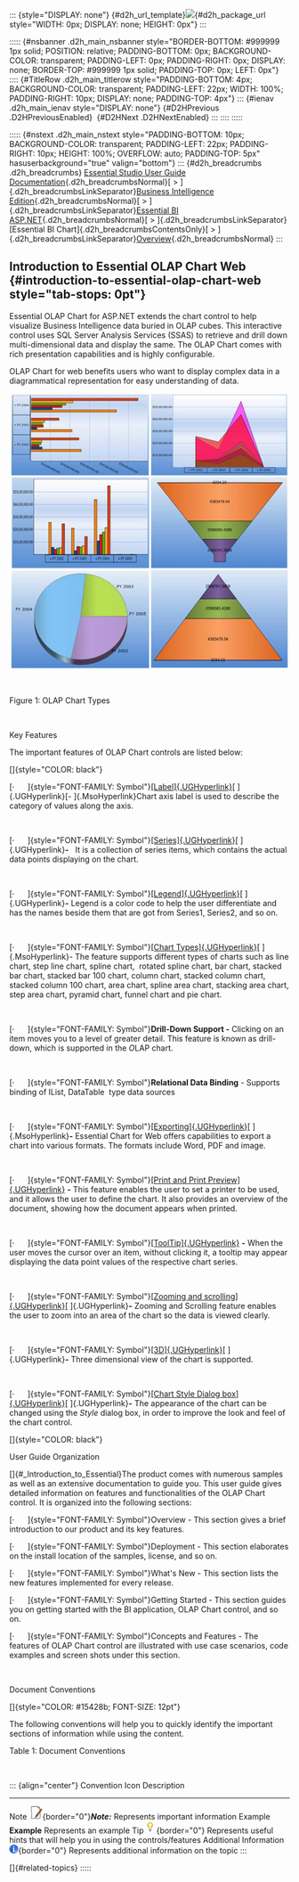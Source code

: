 ::: {style="DISPLAY: none"}
[](ms-xhelp:///?Id=d2h_url_template){#d2h_url_template}![](!package_url!){#d2h_package_url style="WIDTH: 0px; DISPLAY: none; HEIGHT: 0px"}
:::

::::: {#nsbanner .d2h_main_nsbanner style="BORDER-BOTTOM: #999999 1px solid; POSITION: relative; PADDING-BOTTOM: 0px; BACKGROUND-COLOR: transparent; PADDING-LEFT: 0px; PADDING-RIGHT: 0px; DISPLAY: none; BORDER-TOP: #999999 1px solid; PADDING-TOP: 0px; LEFT: 0px"}
:::: {#TitleRow .d2h_main_titlerow style="PADDING-BOTTOM: 4px; BACKGROUND-COLOR: transparent; PADDING-LEFT: 22px; WIDTH: 100%; PADDING-RIGHT: 10px; DISPLAY: none; PADDING-TOP: 4px"}
::: {#ienav .d2h_main_ienav style="DISPLAY: none"}
[](ms-xhelp:///?Id=a7adb650-aa5b-4e6e-99d8-67399a4a2886){#D2HPrevious .D2HPreviousEnabled}  [](ms-xhelp:///?Id=788d01aa-89ec-4754-a503-8a173504d70c){#D2HNext .D2HNextEnabled}
:::
::::
:::::

::::: {#nstext .d2h_main_nstext style="PADDING-BOTTOM: 10px; BACKGROUND-COLOR: transparent; PADDING-LEFT: 22px; PADDING-RIGHT: 10px; HEIGHT: 100%; OVERFLOW: auto; PADDING-TOP: 5px" hasuserbackground="true" valign="bottom"}
::: {#d2h_breadcrumbs .d2h_breadcrumbs}
[Essential Studio User Guide Documentation](ms-xhelp:///?Id=12457748-09e3-4d74-a240-8e049cedf030){.d2h_breadcrumbsNormal}[ \> ]{.d2h_breadcrumbsLinkSeparator}[Business Intelligence Edition](ms-xhelp:///?Id=fdf33dd8-62b2-47b9-ad7b-fc50e590bca5){.d2h_breadcrumbsNormal}[ \> ]{.d2h_breadcrumbsLinkSeparator}[Essential BI ASP.NET](ms-xhelp:///?Id=99c6694e-59c3-4c59-abb5-ce9ce9a948bc){.d2h_breadcrumbsNormal}[ \> ]{.d2h_breadcrumbsLinkSeparator}[Essential BI Chart]{.d2h_breadcrumbsContentsOnly}[ \> ]{.d2h_breadcrumbsLinkSeparator}[Overview](ms-xhelp:///?Id=a7adb650-aa5b-4e6e-99d8-67399a4a2886){.d2h_breadcrumbsNormal}
:::

## Introduction to Essential OLAP Chart Web {#introduction-to-essential-olap-chart-web style="tab-stops: 0pt"}

Essential OLAP Chart for ASP.NET extends the chart control to help visualize Business Intelligence data buried in OLAP cubes. This interactive control uses SQL Server Analysis Services (SSAS) to retrieve and drill down multi-dimensional data and display the same. The OLAP Chart comes with rich presentation capabilities and is highly configurable.

OLAP Chart for web benefits users who want to display complex data in a diagrammatical representation for easy understanding of data.

![Description: C:\\Users\\Hari\\Desktop\\sshot-1.png](ImagesExt/image48_0.jpg)

 

Figure 1: OLAP Chart Types

 

Key Features

The important features of OLAP Chart controls are listed below:

[]{style="COLOR: black"} 

[·      ]{style="FONT-FAMILY: Symbol"}[[Label]{.UGHyperlink}](ms-xhelp:///?Id=189414e8-3e9f-45ee-8740-dcb0936fd21c)[ ]{.UGHyperlink}[*-* ]{.MsoHyperlink}Chart axis label is used to describe the category of values along the axis. 

 

[·      ]{style="FONT-FAMILY: Symbol"}[[Series]{.UGHyperlink}](ms-xhelp:///?Id=becdfa46-f1bf-4b7b-9d54-87c6f185b693)[ ]{.UGHyperlink}**-**   It is a collection of series items, which contains the actual data points displaying on the chart.

 

[·      ]{style="FONT-FAMILY: Symbol"}[[Legend]{.UGHyperlink}](ms-xhelp:///?Id=369f84c1-be25-48c9-beb7-8035edac4c59)[ ]{.UGHyperlink}***-*** Legend is a color code to help the user differentiate and has the names beside them that are got from Series1, Series2, and so on.  

 

[·      ]{style="FONT-FAMILY: Symbol"}[[Chart Types]{.UGHyperlink}](ms-xhelp:///?Id=11a8b8a5-faa3-4a18-ac73-7d73435f1963)[ ]{.MsoHyperlink}- The feature supports different types of charts such as line chart, step line chart, spline chart,  rotated spline chart, bar chart, stacked bar chart, stacked bar 100 chart, column chart, stacked column chart, stacked column 100 chart, area chart, spline area chart, stacking area chart, step area chart, pyramid chart, funnel chart and pie chart.

 

[·      ]{style="FONT-FAMILY: Symbol"}**Drill-Down Support -** Clicking on an item moves you to a level of greater detail. This feature is known as drill-down, which is supported in the *O*LAP chart.

 

[·      ]{style="FONT-FAMILY: Symbol"}**Relational Data Binding** - Supports binding of IList, DataTable  type data sources

                                                                                                               

[·      ]{style="FONT-FAMILY: Symbol"}[[Exporting]{.UGHyperlink}](ms-xhelp:///?Id=2394b447-8cde-44a1-935b-351fb00f1582)[ ]{.MsoHyperlink}**-** Essential Chart for Web offers capabilities to export a chart into various formats. The formats include Word, PDF and image.

 

[·      ]{style="FONT-FAMILY: Symbol"}[[Print and Print Preview]{.UGHyperlink}](ms-xhelp:///?Id=38980516-1ff8-4406-acbe-7ded3d34d138) ***-*** This feature enables the user to set a printer to be used, and it allows the user to define the chart. It also provides an overview of the document, showing how the document appears when printed.

 

[·      ]{style="FONT-FAMILY: Symbol"}[[ToolTip]{.UGHyperlink}](ms-xhelp:///?Id=14a4ecf7-e0a0-4d54-9897-d239919fb650) **-** When the user moves the cursor over an item, without clicking it, a tooltip may appear displaying the data point values of the respective chart series.

 

[·      ]{style="FONT-FAMILY: Symbol"}[[Zooming and scrolling]{.UGHyperlink}](ms-xhelp:///?Id=c787df7c-ba39-4111-b39e-69b2729e74e4)[ ]{.UGHyperlink}**-** Zooming and Scrolling feature enables the user to zoom into an area of the chart so the data is viewed clearly.

 

[·      ]{style="FONT-FAMILY: Symbol"}[[3D]{.UGHyperlink}](ms-xhelp:///?Id=b89c82e7-1263-4214-bb06-0d5238edbcea)[ ]{.UGHyperlink}**-** Three dimensional view of the chart is supported.

 

[·      ]{style="FONT-FAMILY: Symbol"}[[Chart Style Dialog box]{.UGHyperlink}](ms-xhelp:///?Id=f87f08e1-8291-426c-8261-95f843231a4e)[ ]{.UGHyperlink}**-** The appearance of the chart can be changed using the *Style* dialog box, in order to improve the look and feel of the chart control.

[]{style="COLOR: black"} 

User Guide Organization

[]{#_Introduction_to_Essential}The product comes with numerous samples as well as an extensive documentation to guide you. This user guide gives detailed information on features and functionalities of the OLAP Chart control. It is organized into the following sections:

[·      ]{style="FONT-FAMILY: Symbol"}Overview - This section gives a brief introduction to our product and its key features.

[·      ]{style="FONT-FAMILY: Symbol"}Deployment - This section elaborates on the install location of the samples, license, and so on.

[·      ]{style="FONT-FAMILY: Symbol"}What\'s New - This section lists the new features implemented for every release.

[·      ]{style="FONT-FAMILY: Symbol"}Getting Started - This section guides you on getting started with the BI application, OLAP Chart control, and so on.

[·      ]{style="FONT-FAMILY: Symbol"}Concepts and Features - The features of OLAP Chart control are illustrated with use case scenarios, code examples and screen shots under this section.

 

Document Conventions

[]{style="COLOR: #15428b; FONT-SIZE: 12pt"} 

The following conventions will help you to quickly identify the important sections of information while using the content.

Table 1: Document Conventions

 

::: {align="center"}
  Convention               Icon                                                                                                          Description
  ------------------------ ------------------------------------------------------------------------------------------------------------- ---------------------------------------------------------------------------
  Note                     ![](ImagesExt/image48_1.jpg){border="0"}***Note:***                                                           Represents important information
  Example                  **Example**                                                                                                   Represents an example
  Tip                      ![Description: C:\\Users\\Hari\\Pictures\\OlapClient\\Tip.png](ImagesExt/image48_2.png){border="0"}           Represents useful hints that will help you in using the controls/features
  Additional Information   ![Description: C:\\Users\\Hari\\Pictures\\OlapClient\\Information.png](ImagesExt/image48_3.png){border="0"}   Represents additional information on the topic
:::

[]{#related-topics}
:::::
